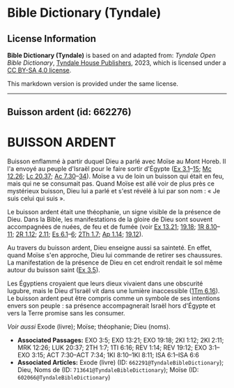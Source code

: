 # Bible Dictionary (Tyndale)

## License Information

**Bible Dictionary (Tyndale)** is based on and adapted from: _Tyndale Open Bible Dictionary_, [Tyndale House Publishers](https://tyndaleopenresources.com/), 2023, which is licensed under a [CC BY-SA 4.0 license](https://creativecommons.org/licenses/by-sa/4.0/legalcode.en).

This markdown version is provided under the same license.



--------------------------------

## Buisson ardent (id: 662276)

BUISSON ARDENT
==============

Buisson enflammé à partir duquel Dieu a parlé avec Moïse au Mont Horeb. Il l'a envoyé au peuple d'Israël pour le faire sortir d'Égypte ([Ex 3\.1](https://ref.ly/Exod3:1-Exod3:15)–[15](https://ref.ly/Exod3:1-Exod3:15); [Mc 12\.26](https://ref.ly/Mark12:26); [Lc 20\.37](https://ref.ly/Luke20:37); [Ac 7\.30](https://ref.ly/Acts7:30-Acts7:34)–[34](https://ref.ly/Acts7:30-Acts7:34)). Moïse a vu de loin un buisson qui était en feu, mais qui ne se consumait pas. Quand Moïse est allé voir de plus près ce mystérieux buisson, Dieu lui a parlé et s'est révélé à lui par son nom : « Je suis celui qui suis ». 

Le buisson ardent était une théophanie, un signe visible de la présence de Dieu. Dans la Bible, les manifestations de la gloire de Dieu sont souvent accompagnées de nuées, de feu et de fumée (voir [Ex 13\.21](https://ref.ly/Exod13:21); [19\.18](https://ref.ly/Exod19:18); [1R 8\.10](https://ref.ly/1Kgs8:10-1Kgs8:11)–[11](https://ref.ly/1Kgs8:10-1Kgs8:11); [2R 1\.12](https://ref.ly/2Kgs1:12); [2\.11](https://ref.ly/2Kgs2:11); [Es 6\.1](https://ref.ly/Isa6:1-Isa6:6)–[6](https://ref.ly/Isa6:1-Isa6:6); [2Th 1\.7](https://ref.ly/2Thess1:7); [Ap 1\.14](https://ref.ly/Rev1:14); [19\.12](https://ref.ly/Rev19:12)).

Au travers du buisson ardent, Dieu enseigne aussi sa sainteté. En effet, quand Moïse s'en approche, Dieu lui commande de retirer ses chaussures. La manifestation de la présence de Dieu en cet endroit rendait le sol même autour du buisson saint ([Ex 3\.5](https://ref.ly/Exod3:5)). 

Les Égyptiens croyaient que leurs dieux vivaient dans une obscurité lugubre, mais le Dieu d'Israël vit dans une lumière inaccessible ([1Tm 6\.16](https://ref.ly/1Tim6:16)). Le buisson ardent peut être compris comme un symbole de ses intentions envers son peuple : sa présence accompagnerait Israël hors d'Égypte et vers la Terre promise sans les consumer.

*Voir aussi* Exode (livre); Moïse; théophanie; Dieu (noms).

* **Associated Passages:** EXO 3:5; EXO 13:21; EXO 19:18; 2KI 1:12; 2KI 2:11; MRK 12:26; LUK 20:37; 2TH 1:7; 1TI 6:16; REV 1:14; REV 19:12; EXO 3:1–EXO 3:15; ACT 7:30–ACT 7:34; 1KI 8:10–1KI 8:11; ISA 6:1–ISA 6:6
* **Associated Articles:** Exode (livre) (ID: `662291@TyndaleBibleDictionary`); Dieu, Noms de (ID: `713641@TyndaleBibleDictionary`); Moïse (ID: `602066@TyndaleBibleDictionary`)

